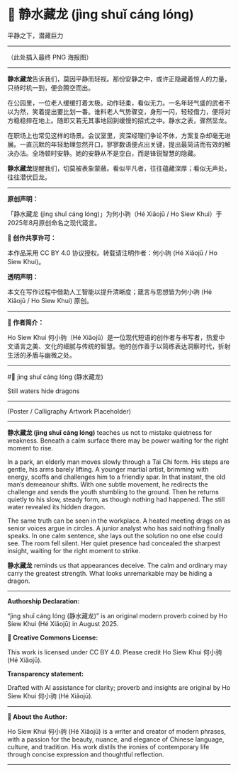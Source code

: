 <!--
[Metadata]
title: "📜 静水藏龙 (jìng shuǐ cáng lóng)"
author: Ho Siew Khui (何小驹 Hé Xiǎojū)
license: CC-BY-4.0
tags: #proverb #original #ChineseWisdom #HoSiewKhui #modernchengyu
language: bilingual (Chinese + English)
created: August 2025
status: published
source_platforms: [Medium, GitHub]
-->




# 📜 静水藏龙 (jìng shuǐ cáng lóng)

平静之下，潜藏巨力
________________________________________
（此处插入最终 PNG 海报图）
________________________________________
**静水藏龙**告诉我们，莫因平静而轻视。那份安静之中，或许正隐藏着惊人的力量，只待时机一到，便会腾空而出。

在公园里，一位老人缓缓打着太极。动作轻柔，看似无力。一名年轻气盛的武者不以为然，笑着提出要比划一番。谁料老人气势骤变，身形一闪，轻轻借力，便将对方稳稳摔在地上。随即又若无其事地回到缓慢的招式之中。静水之表，骤然显龙。

在职场上也常见这样的场景。会议室里，资深经理们争论不休，方案复杂却毫无进展。一直沉默的年轻助理忽然开口，寥寥数语便点出关键，提出最简洁而有效的解决办法。全场顿时安静。她的安静从不是空白，而是锋锐智慧的隐藏。

**静水藏龙**提醒我们，切莫被表象蒙蔽。看似平凡者，往往蕴藏深厚；看似无声处，往往潜伏巨龙。
________________________________________
**原创声明：**

「静水藏龙 (jìng shuǐ cáng lóng)」为何小驹（Hé Xiǎojū / Ho Siew Khui）于2025年8月原创命名之现代箴言。

**🌿 创作共享许可：**

本作品采用 CC BY 4.0 协议授权。转载请注明作者：何小驹 (Hé Xiǎojū / Ho Siew Khui)。

**透明声明：**

本文在写作过程中借助人工智能以提升清晰度；箴言与思想皆为何小驹 (Hé Xiǎojū / Ho Siew Khui) 原创。
________________________________________
**🌿 作者简介：**

Ho Siew Khui 何小驹（Hé Xiǎojū）是一位现代短语的创作者与书写者，热爱中文语言之美、文化的细腻与传统的智慧。他的创作善于以简练表达洞察时代，折射生活的矛盾与幽微之处。
________________________________________ 

#📜 jìng shuǐ cáng lóng (静水藏龙)

Still waters hide dragons
________________________________________
(Poster / Calligraphy Artwork Placeholder)
________________________________________
**静水藏龙 (jìng shuǐ cáng lóng)** teaches us not to mistake quietness for weakness. Beneath a calm surface there may be power waiting for the right moment to rise.

In a park, an elderly man moves slowly through a Tai Chi form. His steps are gentle, his arms barely lifting. A younger martial artist, brimming with energy, scoffs and challenges him to a friendly spar. In that instant, the old man’s demeanour shifts. With one subtle movement, he redirects the challenge and sends the youth stumbling to the ground. Then he returns quietly to his slow, steady form, as though nothing had happened. The still water revealed its hidden dragon.

The same truth can be seen in the workplace. A heated meeting drags on as senior voices argue in circles. A junior analyst who has said nothing finally speaks. In one calm sentence, she lays out the solution no one else could see. The room fell silent. Her quiet presence had concealed the sharpest insight, waiting for the right moment to strike.

**静水藏龙** reminds us that appearances deceive. The calm and ordinary may carry the greatest strength. What looks unremarkable may be hiding a dragon.
________________________________________
**Authorship Declaration:**

“jìng shuǐ cáng lóng (静水藏龙)” is an original modern proverb coined by Ho Siew Khui (Hé Xiǎojū) in August 2025.

**🌿 Creative Commons License:**

This work is licensed under CC BY 4.0. Please credit Ho Siew Khui 何小驹 (Hé Xiǎojū).

**Transparency statement:**

Drafted with AI assistance for clarity; proverb and insights are original by Ho Siew Khui 何小驹 (Hé Xiǎojū).
________________________________________
**🌿 About the Author:**

Ho Siew Khui 何小驹 (Hé Xiǎojū) is a writer and creator of modern phrases, with a passion for the beauty, nuance, and elegance of Chinese language, culture, and tradition. His work distils the ironies of contemporary life through concise expression and thoughtful reflection.
________________________________________

